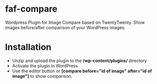 # faf-compare

Wordpress Plugin for Image Compare based on TwentyTwenty.
Show images before/after comparison of your WordPress images.

# Installation

* Unzip and upload the plugin to the **/wp-content/plugins/** directory
* Activate the plugin in WordPress
* Use the editor button or **[compare before="id of image" after="id of image"]** to show comparison.
